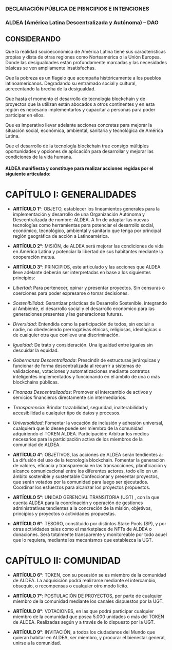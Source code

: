 ### DECLARACIÓN PÚBLICA DE PRINCIPIOS E INTENCIONES
### ALDEA (América Latina Descentralizada y Autónoma) – DAO

## CONSIDERANDO 
Que la realidad socioeconómica de América Latina tiene sus características propias y dista de otras regiones como Norteamérica o la Unión Europea. Donde las desigualdades están profundamente marcadas y las necesidades básicas se ven ampliamente insatisfechas. 

Que la pobreza es un flagelo que acompaña históricamente a los pueblos latinoamericanos. Degradando su entramado social y cultural, acrecentando la brecha de la desigualdad.

Que hasta el momento el desarrollo de tecnología blockchain y de proyectos que la utilizan están abocados a otros continentes y en esta región es necesario implementarlos y capacitar a personas para poder participar en ellos.

Que es imperativo llevar adelante acciones concretas para mejorar la situación social, económica, ambiental, sanitaria y tecnológica de América Latina.

Que el desarrollo de la tecnología blockchain trae consigo múltiples oportunidades y opciones de aplicación para desarrollar y mejorar las condiciones de la vida humana.
	
#### ALDEA manifiesta y constituye para realizar acciones regidas por el siguiente articulado:



# CAPÍTULO I: GENERALIDADES

- **ARTÍCULO 1°**: OBJETO, establecer los lineamientos generales para la implementación y desarrollo de una Organización Autónoma y Descentralizada de nombre: ALDEA. A fin de adaptar las nuevas tecnologías como herramientas para potenciar el desarrollo social, económico, tecnológico, ambiental y sanitario que tenga por principal región geográfica de acción a Latinoamérica. 

- **ARTÍCULO 2°**: MISIÓN, de ALDEA será mejorar las condiciones de vida en América Latina y potenciar la libertad de sus habitantes mediante la cooperación mutua.

- **ARTÍCULO 3°**: PRINCIPIOS, este articulado y las acciones que ALDEA lleve adelante deberán ser interpretadas en base a los siguientes principios:

- *Libertad*: Para pertenecer, opinar y presentar proyectos. Sin censuras o coerciones para poder expresarse o tomar decisiones.

- *Sostenibilidad*: Garantizar prácticas de Desarrollo Sostenible, integrando al Ambiente, el desarrollo social y el desarrollo económico para las generaciones presentes y las generaciones futuras.

- *Diversidad*: Entendida como la participación de todos, sin excluir a nadie, no obedeciendo prerrogativas étnicas, religiosas, ideológicas o de cualquier otra que conlleve una discriminación.

- *Igualdad*: De trato y consideración. Una igualdad entre iguales sin descuidar la equidad. 

- *Gobernanza Descentralizada*: Prescindir de estructuras jerárquicas y funcionar de forma descentralizada al recurrir a sistemas de validaciones, votaciones y automatizaciones mediante contratos inteligentes implementados y funcionando en el ámbito de una o más blockchains públicas.

- *Finanzas Descentralizadas*: Promover el intercambio de activos y servicios financieros directamente sin intermediarios.

- *Transparencia*: Brindar trazabilidad, seguridad, inalterabilidad y accesibilidad a cualquier tipo de datos y procesos.

- *Universalidad*: Fomentar la vocación de inclusión y adhesión universal, cualquiera que lo desee puede ser miembro de la comunidad adquiriendo el TOKEN ALDEA.
Participación: Arbitrar los medios necesarios para la participación activa de los miembros de la comunidad de ALDEA.

- **ARTÍCULO 4°**: OBJETIVOS, las acciones de ALDEA serán tendientes a:
La difusión del uso de la tecnología blockchain.
Fomentar la generación de valores, eficacia y transparencia en las transacciones, planificación y alcance comunicacional entre los diferentes actores, todo ello en un ámbito sostenible y sustentable
Confeccionar y presentar proyectos, que serán votados por la comunidad para luego ser ejecutados.
Coordinar los esfuerzos para alcanzar los proyectos propuestos.

- **ARTÍCULO 5°**: UNIDAD GERENCIAL TRANSITORIA (UGT) , con la que cuenta ALDEA para la coordinación y operación de gestiones administrativas tendientes a la concreción de la misión, objetivos, principios y proyectos o actividades propuestas.

- **ARTÍCULO 6°**: TESORO, constituido por distintos Stake Pools (SP), y por otras actividades tales como el marketplace de NFTs de ALDEA o donaciones. Será totalmente transparente y monitoreable por todo aquel que lo requiera, mediante los mecanismos que establezca la UGT.



# CAPÍTULO II: COMUNIDAD

- **ARTÍCULO 6°**: TOKEN, con su posesión se es miembro de la comunidad de ALDEA. La adquisición podrá realizarse mediante el intercambio, obsequio, o recompensas o cualquier otro modo lícito.

- **ARTÍCULO 7°**: POSTULACIÓN DE PROYECTOS, por parte de cualquier miembro de la comunidad mediante los canales dispuestos por la UGT.

- **ARTÍCULO 8°**: VOTACIONES, en las que podrá participar cualquier miembro de la comunidad que posea 5.000 unidades o más del TOKEN de ALDEA. Realizadas según y a través de lo dispuesto por la UGT. 

- **ARTÍCULO 9°**: INVITACIÓN, a todos los ciudadanos del Mundo que quieran habitar en ALDEA, ser miembro, y procurar el bienestar general, unirse a la comunidad.

